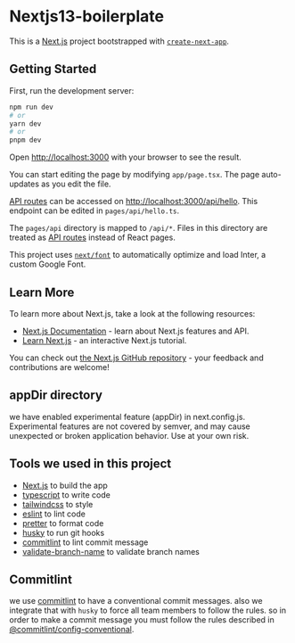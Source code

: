 # Nextjs13-boilerplate

This is a [Next.js](https://nextjs.org/) project bootstrapped with [`create-next-app`](https://github.com/vercel/next.js/tree/canary/packages/create-next-app).

## Getting Started

First, run the development server:

```bash
npm run dev
# or
yarn dev
# or
pnpm dev
```

Open [http://localhost:3000](http://localhost:3000) with your browser to see the result.

You can start editing the page by modifying `app/page.tsx`. The page auto-updates as you edit the file.

[API routes](https://nextjs.org/docs/api-routes/introduction) can be accessed on [http://localhost:3000/api/hello](http://localhost:3000/api/hello). This endpoint can be edited in `pages/api/hello.ts`.

The `pages/api` directory is mapped to `/api/*`. Files in this directory are treated as [API routes](https://nextjs.org/docs/api-routes/introduction) instead of React pages.

This project uses [`next/font`](https://nextjs.org/docs/basic-features/font-optimization) to automatically optimize and load Inter, a custom Google Font.

## Learn More

To learn more about Next.js, take a look at the following resources:

- [Next.js Documentation](https://nextjs.org/docs) - learn about Next.js features and API.
- [Learn Next.js](https://nextjs.org/learn) - an interactive Next.js tutorial.

You can check out [the Next.js GitHub repository](https://github.com/vercel/next.js/) - your feedback and contributions are welcome!

## appDir directory

we have enabled experimental feature (appDir) in next.config.js.
Experimental features are not covered by semver, and may cause unexpected or broken application behavior. Use at your own risk.

## Tools we used in this project

- [Next.js](https://nextjs.org/) to build the app
- [typescript](https://www.typescriptlang.org/) to write code
- [tailwindcss](https://tailwindcss.com/) to style
- [eslint](https://eslint.org/) to lint code
- [pretter](https://prettier.io/) to format code
- [husky](https://typicode.github.io/husky/#/) to run git hooks
- [commitlint](https://commitlint.js.org/#/) to lint commit message
- [validate-branch-name](https://www.npmjs.com/package/validate-branch-name) to validate branch names

## Commitlint

we use [commitlint](https://commitlint.js.org/#/) to have a conventional commit messages. also we integrate that with `husky` to force all team members to follow the rules.
so in order to make a commit message you must follow the rules described in [@commitlint/config-conventional](https://www.npmjs.com/package/@commitlint/config-conventional).
